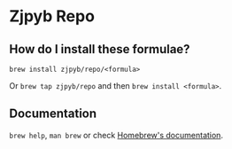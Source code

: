 # Zjpyb Repo

## How do I install these formulae?
`brew install zjpyb/repo/<formula>`

Or `brew tap zjpyb/repo` and then `brew install <formula>`.

## Documentation
`brew help`, `man brew` or check [Homebrew's documentation](https://docs.brew.sh).
